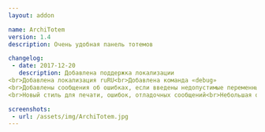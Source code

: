 ```yaml
---
layout: addon

name: ArchiTotem
version: 1.4
description: Очень удобная панель тотемов

changelog:
 - date: 2017-12-20
   description: Добавлена поддержка локализации
<br>Добавлена локализация ruRU<br>Добавлена команда «debug»
<br>Добавлены сообщения об ошибках, если введены недопустимые переменные
<br>Новый стиль для печати, ошибок, отладочных сообщений<br>Небольшая оптимизация и очистка кода

screenshots:
 - url: /assets/img/ArchiTotem.jpg
---
```

